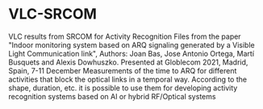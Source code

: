 # VLC-SRCOM
VLC results from SRCOM for Activity Recognition
Files from the paper "Indoor monitoring system based on ARQ signaling generated by a Visible Light Communication link", Authors: Joan Bas, Jose Antonio Ortega, Martí Busquets and Alexis Dowhuszko. 
Presented at Globlecom 2021, Madrid, Spain, 7-11 December 
Measurements of the time to ARQ for different activities that block the optical links in a temporal way. According to the shape, duration, etc. it is possible to use them
for developing activity recognition systems based on AI or hybrid RF/Optical systems
